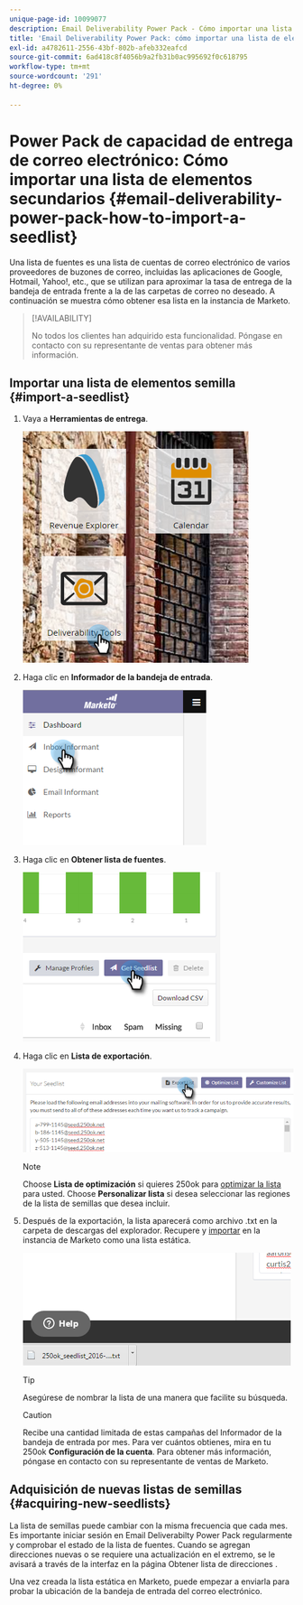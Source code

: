 ```yaml
---
unique-page-id: 10099077
description: Email Deliverability Power Pack - Cómo importar una lista de elementos - Marketo Docs - Documentación del producto
title: 'Email Deliverability Power Pack: cómo importar una lista de elementos secundarios'
exl-id: a4782611-2556-43bf-802b-afeb332eafcd
source-git-commit: 6ad418c8f4056b9a2fb31b0ac995692f0c618795
workflow-type: tm+mt
source-wordcount: '291'
ht-degree: 0%

---
```


# Power Pack de capacidad de entrega de correo electrónico: Cómo importar una lista de elementos secundarios {#email-deliverability-power-pack-how-to-import-a-seedlist}

Una lista de fuentes es una lista de cuentas de correo electrónico de varios proveedores de buzones de correo, incluidas las aplicaciones de Google, Hotmail, Yahoo!, etc., que se utilizan para aproximar la tasa de entrega de la bandeja de entrada frente a la de las carpetas de correo no deseado. A continuación se muestra cómo obtener esa lista en la instancia de Marketo.

>[!AVAILABILITY]
>
>No todos los clientes han adquirido esta funcionalidad. Póngase en contacto con su representante de ventas para obtener más información.

## Importar una lista de elementos semilla {#import-a-seedlist}

1. Vaya a **Herramientas de entrega**.

   ![](assets/one-1.png)

1. Haga clic en **Informador de la bandeja de entrada**.

   ![](assets/two-1.png)

1. Haga clic en **Obtener lista de fuentes**.

   ![](assets/three-1.png)

1. Haga clic en **Lista de exportación**.

   ![](assets/four.png)

   >[!NOTE]
   >
   >Choose **Lista de optimización** si quieres 250ok para [optimizar la lista](https://help.returnpath.com/hc/en-us/articles/360046746451-What-is-250ok-s-seedlist-optimizer-and-why-should-I-use-it-) para usted. Choose **Personalizar lista** si desea seleccionar las regiones de la lista de semillas que desea incluir.

1. Después de la exportación, la lista aparecerá como archivo .txt en la carpeta de descargas del explorador. Recupere y [importar](/help/marketo/getting-started/quick-wins/import-a-list-of-people.md) en la instancia de Marketo como una lista estática.

   ![](assets/five.png)

   >[!TIP]
   >
   >Asegúrese de nombrar la lista de una manera que facilite su búsqueda.

   >[!CAUTION]
   >
   >Recibe una cantidad limitada de estas campañas del Informador de la bandeja de entrada por mes. Para ver cuántos obtienes, mira en tu 250ok **Configuración de la cuenta**. Para obtener más información, póngase en contacto con su representante de ventas de Marketo.

## Adquisición de nuevas listas de semillas {#acquiring-new-seedlists}

La lista de semillas puede cambiar con la misma frecuencia que cada mes. Es importante iniciar sesión en Email Deliverabilty Power Pack regularmente y comprobar el estado de la lista de fuentes. Cuando se agregan direcciones nuevas o se requiere una actualización en el extremo, se le avisará a través de la interfaz en la página Obtener lista de direcciones .

Una vez creada la lista estática en Marketo, puede empezar a enviarla para probar la ubicación de la bandeja de entrada del correo electrónico.
